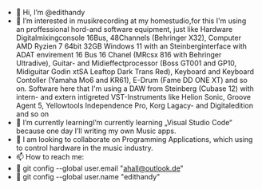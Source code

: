 - 👋 Hi, I’m @edithandy
- 👀 I’m interested in musikrecording at my homestudio,for this I'm using an proffessional hord-and software equipment, just like Hardware Digitalmixingconsole 16Bus, 48Channels (Behringer  X32), Computer AMD Ryzien 7 64bit 32GB Windows 11 with an Steinberginterface with ADAT envirement 16 Bus 16 Chanel (MRcsx 816 with Behringer Ultradive), Guitar- and Midieffectprocessor (Boss GT001 and GP10, Midiguitar Godin xtSA Leaftop Dark Trans Red), Keyboard and Keyboard Contoller (Yamaha Mo6 and KR61), E-Drum (Fame DD ONE XT) and so on. Software here that I'm using a DAW from Steinberg (Cubase 12) with intern- and extern intigreted VST-Instruments like Helion Sonic, Groove Agent 5, Yellowtools Independence Pro, Korg Lagacy- and Digitaledition and so on
- 🌱 I’m currently learningI’m currently learning „Visual Studio Code“ because one day I’ll writing my own Music apps.
- 💞️ I am looking to collaborate on Programming Applications, which using to control hardware in the music industry.
- 📫 How to reach me:
- 👀 git config --global user.email "ahall@outlook.de"
- 👀 git config --global user.name "edithandy"

